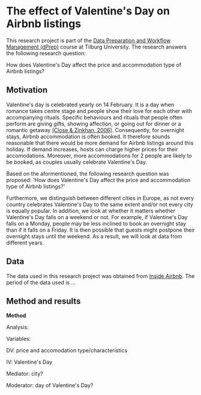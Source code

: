 # The effect of Valentine's Day on Airbnb listings
This research project is part of the [Data Preparation and Workflow Management (dPrep)](https://dprep.hannesdatta.com/) course at Tilburg University. The research answers the following research question:

How does Valentine's Day affect the price and accommodation type of Airbnb listings?

## Motivation
Valentine's day is celebrated yearly on 14 February. It is a day when romance takes centre stage and people show their love for each other with accompanying rituals. Specific behaviours and rituals that people often perform are giving gifts, showing affection, or going out for dinner or a romantic getaway [(Close & Zinkhan, 2006)](https://www.acrwebsite.org/volumes/v33/v33_10020.pdf). Consequently, for overnight stays, Airbnb accommodation is often booked. It therefore sounds reasonable that there would be more demand for Airbnb listings around this holiday. If demand increases, hosts can charge higher prices for their accomodations. Moreover, more accommodations for 2 people are likely to be booked, as couples usually celebrate Valentine's Day.

Based on the aformentioned, the following research question was proposed:
'How does Valentine's Day affect the price and accommodation type of Airbnb listings?'

Furthermore, we distinguish between different cities in Europe, as not every country celebrates Valentine's Day to the same extent and/or not every city is equally popular. In addition, we look at whether it matters whether Valentine's Day falls on a weekend or not. For example, if Valentine's Day falls on a Monday, people may be less inclined to book an overnight stay than if it falls on a Friday. It is then possible that guests might postpone their overnight stays until the weekend. As a result, we will look at data from different years.

## Data
The data used in this research project was obtained from [Inside Airbnb](http://insideairbnb.com/). The period of the data used is ...

## Method and results
**Method**

Analysis:

Variables:

DV: price and accomodation type/characteristics

IV: Valentine's Day

Mediator: city?

Moderator: day of Valentine's Day?
